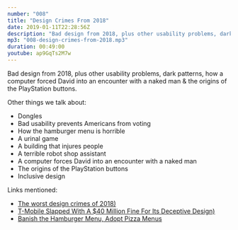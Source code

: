 ```yaml
---
number: "008"
title: "Design Crimes From 2018"
date: 2019-01-11T22:28:56Z
description: "Bad design from 2018, plus other usability problems, dark patterns, how a computer forced David into an encounter with a naked man &amp; the origins of the PlayStation buttons"
mp3: "008-design-crimes-from-2018.mp3"
duration: 00:49:00
youtube: ap9GqTs2M7w
---
```


Bad design from 2018, plus other usability problems, dark patterns, how a computer forced David into an encounter with a naked man &amp; the origins of the PlayStation buttons.


Other things we talk about:
- Dongles
- Bad usability prevents Americans from voting
- How the hamburger menu is horrible
- A urinal game
- A building that injures people
- A terrible robot shop assistant
- A computer forces David into an encounter with a naked man
- The origins of the PlayStation buttons
- Inclusive design

Links mentioned:
- [The worst design crimes of 2018)](https://www.fastcompany.com/90281011/the-worst-design-crimes-of-2018)
- [T-Mobile Slapped With A $40 Million Fine For Its Deceptive Design)](https://www.fastcompany.com/90168443/t-mobile-slapped-with-a-40-million-fine-for-its-deceptive-design)
- [Banish the Hamburger Menu, Adopt Pizza Menus](https://www.nngroup.com/articles/hamburger-menu-vs-pizza/)
